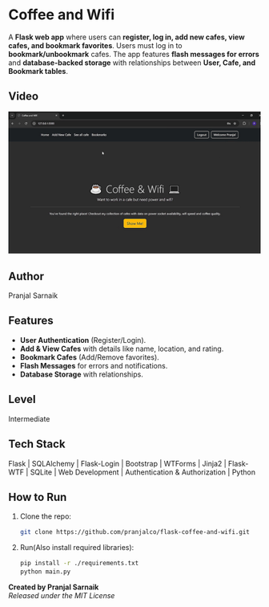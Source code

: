 # Coffee and Wifi
A **Flask web app** where users can **register, log in, add new cafes, view cafes, and bookmark favorites**. Users must log in to **bookmark/unbookmark** cafes. The app features **flash messages for errors** and **database-backed storage** with relationships between **User, Cafe, and Bookmark tables**.  

## Video
[![Video Demo](./screenshots/thumbnail.PNG)](https://www.google.com/)

## Author
Pranjal Sarnaik

## Features
- **User Authentication** (Register/Login).  
- **Add & View Cafes** with details like name, location, and rating.  
- **Bookmark Cafes** (Add/Remove favorites).  
- **Flash Messages** for errors and notifications.  
- **Database Storage** with relationships.  

## Level
Intermediate

## Tech Stack
Flask | SQLAlchemy | Flask-Login | Bootstrap | WTForms | Jinja2 | Flask-WTF | SQLite | Web Development | Authentication & Authorization | Python

## How to Run
1. Clone the repo:  
   ```bash  
   git clone https://github.com/pranjalco/flask-coffee-and-wifi.git

2. Run(Also install required libraries):
    ```bash
   pip install -r ./requirements.txt
   python main.py
   ```

**Created by Pranjal Sarnaik**  
*Released under the MIT License*